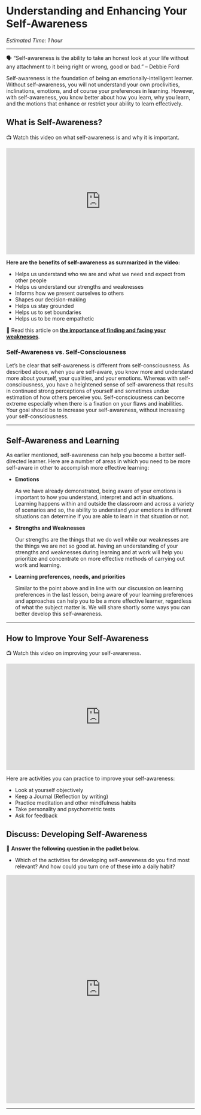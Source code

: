 # Understanding and Enhancing Your Self-Awareness

*Estimated Time: 1 hour*

---

<aside>


🗣 “Self-awareness is the ability to take an honest look at your life without any attachment to it being right or wrong, good or bad.” 
– Debbie Ford

</aside>

Self-awareness is the foundation of being an emotionally-intelligent learner. Without self-awareness, you will not understand your own proclivities, inclinations, emotions, and of course your preferences in learning. However, with self-awareness, you know better about how you learn, why you learn, and the motions that enhance or restrict your ability to learn effectively. 

## What is Self-Awareness?

<aside>


📺 Watch this video on what self-awareness is and why it is important.

</aside>

<div style="position: relative; padding-bottom: 56.25%; height: 0;"><iframe src="https://www.youtube.com/embed/brhl49ERDTA" title="YouTube video player" frameborder="0" allow="accelerometer; autoplay; clipboard-write; encrypted-media; gyroscope; picture-in-picture" allowfullscreen style="position: absolute; top: 0; left: 0; width: 100%; height: 100%;"></iframe></div>

**Here are the benefits of self-awareness as summarized in the video:**

- Helps us understand who we are and what we need and expect from other people
- Helps us understand our strengths and weaknesses
- Informs how we present ourselves to others
- Shapes our decision-making
- Helps us stay grounded
- Helps us to set boundaries
- Helps us to be more empathetic

<aside>


📖 Read this article on [**the importance of finding and facing your weaknesses**](https://www.fastcompany.com/3026105/the-importance-of-finding-and-facing-your-weaknesses).

</aside>

### **Self-Awareness vs. Self-Consciousness**

Let’s be clear that self-awareness is different from self-consciousness. As described above, when you are self-aware, you know more and understand more about yourself, your qualities, and your emotions. Whereas with self-consciousness, you have a heightened sense of self-awareness that results in continued strong perceptions of yourself and sometimes undue estimation of how others perceive you. Self-consciousness can become extreme especially when there is a fixation on your flaws and inabilities. Your goal should be to increase your self-awareness, without increasing your self-consciousness.

---

## Self-Awareness and Learning

As earlier mentioned, self-awareness can help you become a better self-directed learner. Here are a number of areas in which you need to be more self-aware in other to accomplish more effective learning:

- **Emotions**
    
    As we have already demonstrated, being aware of your emotions is important to how you understand, interpret and act in situations. Learning happens within and outside the classroom and across a variety of scenarios and so, the ability to understand your emotions in different situations can determine if you are able to learn in that situation or not.
    
- **Strengths and Weaknesses**
    
    Our strengths are the things that we do well while our weaknesses are the things we are not so good at. having an understanding of your strengths and weaknesses during learning and at work will help you prioritize and concentrate on more effective methods of carrying out work and learning. 
    
- **Learning preferences, needs, and priorities**
    
    Similar to the point above and in line with our discussion on learning preferences in the last lesson, being aware of your learning preferences and approaches can help you to be a more effective learner, regardless of what the subject matter is. We will share shortly some ways you can better develop this self-awareness.
    
---

## How to Improve Your Self-Awareness

<aside>


📺 Watch this video on improving your self-awareness.

</aside>

<div style="position: relative; padding-bottom: 56.25%; height: 0;"><iframe src="https://www.youtube.com/embed/Q7gBf8WE3i8" title="YouTube video player" frameborder="0" allow="accelerometer; autoplay; clipboard-write; encrypted-media; gyroscope; picture-in-picture" allowfullscreen style="position: absolute; top: 0; left: 0; width: 100%; height: 100%;"></iframe></div>

Here are activities you can practice to improve your self-awareness:

- Look at yourself objectively
- Keep a Journal (Reflection by writing)
- Practice meditation and other mindfulness habits
- Take personality and psychometric tests
- Ask for feedback

## Discuss: Developing Self-Awareness

<aside>


💬 **Answer the following question in the padlet below.**

- Which of the activities for developing self-awareness do you find most relevant? And how could you turn one of these into a daily habit?
</aside>

<div style="border:1px solid rgba(0,0,0,0.1);border-radius:2px;box-sizing:border-box;overflow:hidden;position:relative;width:100%;background:#F4F4F4"><iframe src="https://padlet.com/embed/sr6xmwxfuocc1fa8" frameborder="0" allow="camera;microphone;geolocation" style="width:100%;height:608px;display:block;padding:0;margin:0"></iframe></div>

---
